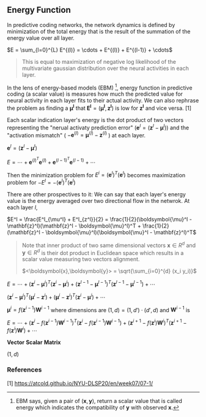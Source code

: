 ## Energy Function

In predictive coding networks, the network dynamics is defined by minimization 
of the total energy that is the result of the summation of the energy value over all layer.


$E = \sum_{l=0}^{L} E^{(l)} = \cdots + E^{(l)} + E^{(l-1)} + \cdots$

> This is equal to maximization of negative log likelihood of the multivariate gaussian
> distribution over the neural activities in each layer.


In the lens of energy-based models (EBM) [^longnote], energy function in predictive coding (a scalar value) is measures how much
the predicted value for neural activity in each layer fits to their actual activity. We can also rephrase the problem as finding 
a $\boldsymbol{\mu^l}$ that $\boldsymbol{E^l} = (\boldsymbol{\mu^l},\boldsymbol{z^l})$ is low for $\boldsymbol{z^l}$ and vice versa. [1]

[^longnote]: EBM says, given a pair of $(\boldsymbol{x}, \boldsymbol{y})$, 
return a scalar value that is called energy which indicates the compatibility of $\boldsymbol{y}$ with observed $\boldsymbol{x}$.


Each scalar indication layer's energy is the dot product of two vectors representing 
the "nerual activaty prediction error"  ($\mathbf{e}^l = (\mathbf{z}^l - \boldsymbol{\mu}^l)$) and 
the "activation mismatch" ( $-\boldsymbol{e}^{(l)} =  \boldsymbol{\mu}^{(l)} - \mathbf{z}^{(l)}$ ) at each layer. 

$\boldsymbol{e}^l = (\boldsymbol{z}^l - \boldsymbol{\mu}^l)$

$E = \cdots + \boldsymbol{e}^{(l)^T} \boldsymbol{e}^{(l)} + \boldsymbol{e}^{(l-1)^T} \boldsymbol{e}^{(l-1)} + \cdots$

Then the minimization problem for $E^i = (\boldsymbol{e}^l)^T(\boldsymbol{e}^l)$ becomes maximization problem for $-E^l = - (\boldsymbol{e}^l)^T (\boldsymbol{e}^l)$


There are other prospectives to it:
We can say that each layer's energy value is the energy averaged over two directional flow in the netwrok. At each layer $l$, 

$E^l = \frac{E^l_{\mu^l} + E^l_{z^l}}{2} = \frac{1}{2}(\boldsymbol{\mu}^l - \mathbf{z}^l)(\mathbf{z}^l - \boldsymbol{\mu}^l)^T + \frac{1}{2}(\mathbf{z}^l - \boldsymbol{\mu}^l)(\boldsymbol{\mu}^l - \mathbf{z}^l)^T$

> Note that inner product of two same dimensional vectors $\boldsymbol{x} \in R^d$ and  $\boldsymbol{y} \in R^d$ is their dot product in Euclidean space which results in
> a scalar value measuring two vectors alignment.
> 
> $<\boldsymbol{x},\boldsymbol{y}> = \sqrt{\sum_{i=0}^{d} (x_i y_i)}$





$E = \cdots + (\mathbf{z}^i - \boldsymbol{\mu}^i)^T(\mathbf{z}^i - \boldsymbol{\mu}^i) + (\mathbf{z}^{l-1} - \boldsymbol{\mu}^{l-1})^T(\mathbf{z}^{l-1} - \boldsymbol{\mu}^{l-1}) + \cdots$

$(\mathbf{z}^i - \boldsymbol{\mu}^i)^T(\boldsymbol{\mu}^i - \mathbf{z}^i) + (\boldsymbol{\mu}^i - \mathbf{z}^i)^T(\mathbf{z}^i - \boldsymbol{\mu}^i) + \cdots$

$\boldsymbol{\mu}^i = f(\mathbf{z}^{i-1})\mathbf{W}^{i-1}$ where dimensions are $(1,d) = (1,d') \cdot (d',d)$ and $\mathbf{W}^{i-1}$ is

$E = \cdots + (\mathbf{z}^i - f(\mathbf{z}^{i-1})\mathbf{W}^{i-1})^T(\mathbf{z}^i - f(\mathbf{z}^{i-1})\mathbf{W}^{i-1}) + (\mathbf{z}^{i+1} - f(\mathbf{z}^i)\mathbf{W}^i)^T(\mathbf{z}^{i+1} - f(\mathbf{z}^i)\mathbf{W}^i) + \cdots$

**Vector** 
**Scalar** 
**Matrix** 

$(1,d)$

### References

[1] https://atcold.github.io/NYU-DLSP20/en/week07/07-1/
